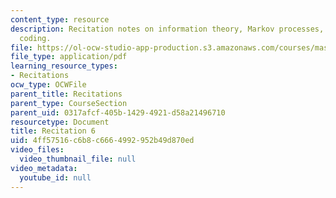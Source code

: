 ```yaml
---
content_type: resource
description: Recitation notes on information theory, Markov processes, and entropy
  coding.
file: https://ol-ocw-studio-app-production.s3.amazonaws.com/courses/mas-160-signals-systems-and-information-for-media-technology-fall-2007/4ff57516c6b8c6664992952b49d870ed_rec6.pdf
file_type: application/pdf
learning_resource_types:
- Recitations
ocw_type: OCWFile
parent_title: Recitations
parent_type: CourseSection
parent_uid: 0317afcf-405b-1429-4921-d58a21496710
resourcetype: Document
title: Recitation 6
uid: 4ff57516-c6b8-c666-4992-952b49d870ed
video_files:
  video_thumbnail_file: null
video_metadata:
  youtube_id: null
---
```

